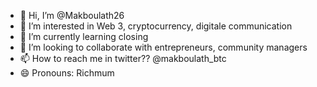 - 👋 Hi, I’m @Makboulath26
- 👀 I’m interested in Web 3, cryptocurrency, digitale communication 
- 🌱 I’m currently learning closing
- 💞️ I’m looking to collaborate with entrepreneurs, community managers
- 📫 How to reach me in twitter?? @makboulath_btc
- 😄 Pronouns: Richmum


<!---
Makboulath26/Makboulath26 is a ✨ special ✨ repository because its `README.md` (this file) appears on your GitHub profile.
You can click the Preview link to take a look at your changes.
--->
